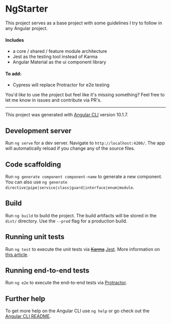 # NgStarter

This project serves as a base project with some guidelines I try to follow in any Angular project. 

#### Includes 

* a core / shared / feature module architecture 
* Jest as the testing tool instead of Karma 
* Angular Material as the ui component library 

#### To add: 

* Cypress will replace Protractor for e2e testing 

You'd like to use the project but feel like it's missing something? Feel free to let me know in issues and contribute via PR's.

---

This project was generated with [Angular CLI](https://github.com/angular/angular-cli) version 10.1.7. 

## Development server

Run `ng serve` for a dev server. Navigate to `http://localhost:4200/`. The app will automatically reload if you change any of the source files.

## Code scaffolding

Run `ng generate component component-name` to generate a new component. You can also use `ng generate directive|pipe|service|class|guard|interface|enum|module`.

## Build

Run `ng build` to build the project. The build artifacts will be stored in the `dist/` directory. Use the `--prod` flag for a production build.

## Running unit tests

Run `ng test` to execute the unit tests via [~~Karma~~](https://karma-runner.github.io) [Jest](https://jestjs.io/). 
More information on [this article](https://medium.com/angular-in-depth/integrate-jest-into-an-angular-application-and-library-163b01d977ce).


## Running end-to-end tests

Run `ng e2e` to execute the end-to-end tests via [Protractor](http://www.protractortest.org/).

## Further help

To get more help on the Angular CLI use `ng help` or go check out the [Angular CLI README](https://github.com/angular/angular-cli/blob/master/README.md).
